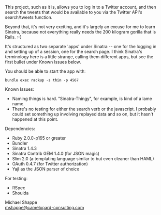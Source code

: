 This project, such as it is, allows you to log in to a Twitter account, and then search the tweets that would be
available to you via the Twitter API's search/tweets function.

Beyond that, it's not very exciting, and it's largely an excuse for me to learn Sinatra, because not everything
really needs the 200 kilogram gorilla that is Rails. :-)

It's structured as two separate 'apps' under Sinatra -- one for the logging in and setting up of a session, one for the
search page. I think Sinatra's terminology here is a little strange, calling them different apps, but see the first bullet
under Known Issues below.

You should be able to start the app with:

    bundle exec rackup -s thin -p 4567

Known Issues:

* Naming things is hard. "Sinatra-Thingy", for example, is kind of a lame name.
* There's no testing for either the search verb or the javascript. I probably could set something up involving
  replayed data and so on, but it hasn't happened at this point.

Dependencies:

* Ruby 2.0.0-p195 or greater
* Bundler
* Sinatra 1.4.3
* Sinatra Contrib GEM 1.4.0 (for JSON magic)
* Slim 2.0 (a templating language similar to but even cleaner than HAML)
* OAuth 0.4.7 (for Twitter authorization)
* Yajl as the JSON parser of choice

For testing:
* RSpec
* Shoulda

Michael Shappe<br/>
<mshappe@camelopard-consulting.com>